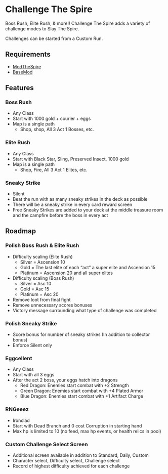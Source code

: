 # Challenge The Spire

Boss Rush, Elite Rush, & more!! Challenge The Spire adds a variety of challenge modes to Slay The Spire.

Challenges can be started from a Custom Run.

## Requirements

- [ModTheSpire](https://github.com/kiooeht/ModTheSpire)
- [BaseMod](https://github.com/daviscook477/BaseMod)

## Features

### Boss Rush

- Any Class
- Start with 1000 gold + courier + eggs
- Map is a single path
  - Shop, shop, All 3 Act 1 Bosses, etc.

### Elite Rush

- Any Class
- Start with Black Star, Sling, Preserved Insect, 1000 gold
- Map is a single path
  - Shop, Fire, All 3 Act 1 Elites, etc.
  
### Sneaky Strike

- Silent
- Beat the run with as many sneaky strikes in the deck as possible
- There will be a sneaky strike in every card reward screen
- Free Sneaky Strikes are added to your deck at the middle treasure room and the campfire before the boss in every act

## Roadmap 

### Polish Boss Rush & Elite Rush

- Difficulty scaling (Elite Rush)
  - Silver =  Ascension 10
  - Gold = The last elite of each “act” a super elite and Ascension 15
  - Platinum = Ascension 20 and all super elites
- Difficulty scaling (Boss Rush)
  - Silver = Asc 10
  - Gold = Asc 15
  - Platinum = Asc 20
- Remove loot from final fight
- Remove unnecessary scores bonuses
- Victory message surrounding what type of challenge was completed

### Polish Sneaky Strike

- Score bonus for number of sneaky strikes (In addition to collector bonus)
- Enforce Silent only

### Eggcellent

- Any Class
- Start with all 3 eggs
- After the act 2 boss, your eggs hatch into dragons
  - Red Dragon: Enemies start combat with +2 Strength
  - Green Dragon: Enemies start combat with +4 Plated Armor
  - Blue Dragon: Enemies start combat with +1 Artifact Charge

### RNGeeez

- Ironclad
- Start with Dead Branch and 0 cost Corruption in starting hand
- Max hp is limited to 10 (no feed, max hp events, or health relics in pool)

### Custom Challenge Select Screen

- Additional screen available in addition to Standard, Daily, Custom
- Character select, Difficulty select, Challenge select
- Record of highest difficulty achieved for each challenge